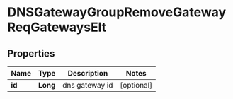 # DNSGatewayGroupRemoveGatewayReqGatewaysElt

## Properties
Name | Type | Description | Notes
------------ | ------------- | ------------- | -------------
**id** | **Long** | dns gateway id |  [optional]
